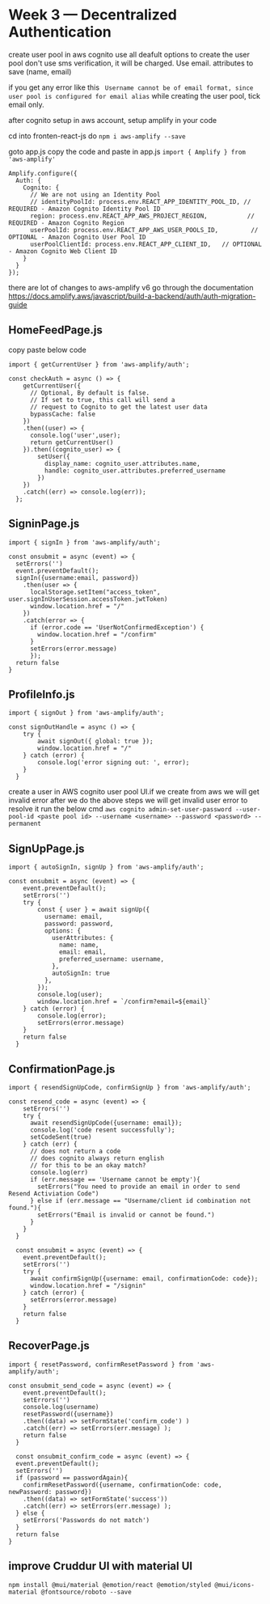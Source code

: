 # Week 3 — Decentralized Authentication

create user pool in aws cognito
use all deafult options to create the user pool
don't use sms verification, it will be charged. Use email.
attributes to save (name, email)

if you get any error like this
` Username cannot be of email format, since user pool is configured for email alias`
while creating the user pool, tick email only.

after cognito setup in aws account, setup amplify  in your code

cd into fronten-react-js
do `npm i aws-amplify --save`

goto app.js
copy the code and paste in app.js `import { Amplify } from 'aws-amplify'`

```
Amplify.configure({
  Auth: {
    Cognito: {
      // We are not using an Identity Pool
      // identityPoolId: process.env.REACT_APP_IDENTITY_POOL_ID, // REQUIRED - Amazon Cognito Identity Pool ID
      region: process.env.REACT_APP_AWS_PROJECT_REGION,           // REQUIRED - Amazon Cognito Region
      userPoolId: process.env.REACT_APP_AWS_USER_POOLS_ID,         // OPTIONAL - Amazon Cognito User Pool ID
      userPoolClientId: process.env.REACT_APP_CLIENT_ID,   // OPTIONAL - Amazon Cognito Web Client ID 
    }
  }
});
```

there are lot of changes to aws-amplify v6
go through the documentation
https://docs.amplify.aws/javascript/build-a-backend/auth/auth-migration-guide

## HomeFeedPage.js

copy paste below code

` import { getCurrentUser } from 'aws-amplify/auth'; `

```
const checkAuth = async () => {
    getCurrentUser({
      // Optional, By default is false. 
      // If set to true, this call will send a 
      // request to Cognito to get the latest user data
      bypassCache: false 
    })
    .then((user) => {
      console.log('user',user);
      return getCurrentUser()
    }).then((cognito_user) => {
        setUser({
          display_name: cognito_user.attributes.name,
          handle: cognito_user.attributes.preferred_username
        })
    })
    .catch((err) => console.log(err));
  };
  ```

  ## SigninPage.js

  ` import { signIn } from 'aws-amplify/auth'; `

  ```
  const onsubmit = async (event) => {
    setErrors('')
    event.preventDefault();
    signIn({username:email, password})
      .then(user => {
        localStorage.setItem("access_token", user.signInUserSession.accessToken.jwtToken)
        window.location.href = "/"
      })
      .catch(error => { 
        if (error.code == 'UserNotConfirmedException') {
          window.location.href = "/confirm"
        }
        setErrors(error.message)
        });
    return false
  }
  ```

## ProfileInfo.js

` import { signOut } from 'aws-amplify/auth'; `

```
const signOutHandle = async () => {
    try {
        await signOut({ global: true });
        window.location.href = "/"
    } catch (error) {
        console.log('error signing out: ', error);
    }
  }
```
create a user in AWS cognito user pool UI.if we create from aws we will get invalid error
after we do the above steps we will get invalid user error to resolve it run the below cmd
` aws cognito admin-set-user-password --user-pool-id <paste pool id> --username <username> --password <password> --permanent `

## SignUpPage.js

` import { autoSignIn, signUp } from 'aws-amplify/auth'; `

```
const onsubmit = async (event) => {
    event.preventDefault();
    setErrors('')
    try {
        const { user } = await signUp({
          username: email,
          password: password,
          options: {
            userAttributes: {
              name: name,
              email: email,
              preferred_username: username,
            },
            autoSignIn: true
          },
        });
        console.log(user);
        window.location.href = `/confirm?email=${email}`
    } catch (error) {
        console.log(error);
        setErrors(error.message)
    }
    return false
  }

```

## ConfirmationPage.js

` import { resendSignUpCode, confirmSignUp } from 'aws-amplify/auth'; `

```
const resend_code = async (event) => {
    setErrors('')
    try {
      await resendSignUpCode({username: email});
      console.log('code resent successfully');
      setCodeSent(true)
    } catch (err) {
      // does not return a code
      // does cognito always return english
      // for this to be an okay match?
      console.log(err)
      if (err.message == 'Username cannot be empty'){
        setErrors("You need to provide an email in order to send Resend Activiation Code")   
      } else if (err.message == "Username/client id combination not found."){
        setErrors("Email is invalid or cannot be found.")   
      }
    }
  }

  const onsubmit = async (event) => {
    event.preventDefault();
    setErrors('')
    try {
      await confirmSignUp({username: email, confirmationCode: code});
      window.location.href = "/signin"
    } catch (error) {
      setErrors(error.message)
    }
    return false
  }

```

## RecoverPage.js

` import { resetPassword, confirmResetPassword } from 'aws-amplify/auth'; `

```
const onsubmit_send_code = async (event) => {
    event.preventDefault();
    setErrors('')
    console.log(username)
    resetPassword({username})
    .then((data) => setFormState('confirm_code') )
    .catch((err) => setErrors(err.message) );
    return false
  }

  const onsubmit_confirm_code = async (event) => {
  event.preventDefault();
  setErrors('')
  if (password == passwordAgain){
    confirmResetPassword({username, confirmationCode: code, newPassword: password})
    .then((data) => setFormState('success'))
    .catch((err) => setErrors(err.message) );
  } else {
    setErrors('Passwords do not match')
  }
  return false
}

```

## improve Cruddur UI with material UI
` npm install @mui/material @emotion/react @emotion/styled @mui/icons-material @fontsource/roboto --save `